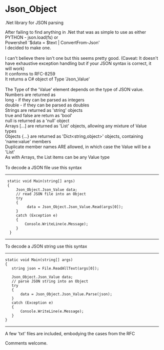 # Json_Object
 .Net library for JSON parsing
 
After failing to find anything in .Net that was as simple to use as either<br>
  PYTHON  - json.load(fs)   or<br>
  Powershell '$data = $text | ConvertFrom-Json'<br>
I decided to make one.<br><br>
I can't believe there isn't one but this seems pretty good.
(Caveat: It doesn't have exhaustive exception handling but if your JSON syntax is correct, it will work)
<br>
It conforms to RFC-8259<br>
It returns a C# object of Type 'Json_Value'<br>
<br>
The Type of the 'Value' element depends on the type of JSON value.<br> 
     Numbers are returned as<br>
       long - if they can be parsed as integers<br>
       double - if they can be parsed as doubles<br>
     Strings are returned as 'string' objects<br>
     true and false are return as 'bool'<br>
     null is returned as a 'null' object<br>
     Arrays [...] are returned as 'List<object>' objects, allowing any mixture of Value types<br>
     Objects {...} are returned as 'Dict<string,object>' objects, containing 'name:value' members<br>
     Duplicate member names ARE allowed, in which case the Value will be a 'List<object>'<br> 
        As with Arrays, the List items can be any Value type<br>
<br>
To decode a JSON file use this syntax

-------------------

     static void Main(string[] args)
     {
         Json_Object.Json_Value data;
         // read JSON file into an Object
         try
         {
              data = Json_Object.Json_Value.Read(args[0]);
         }
         catch (Exception e)
         {
             Console.WriteLine(e.Message);
         }
      }     

-------------------

To decode a JSON string use this syntax

-------------------
    static void Main(string[] args)
    {
       string json = File.ReadAllText(args[0]);

       Json_Object.Json_Value data;
       // parse JSON string into an Object
       try
       {
           data = Json_Object.Json_Value.Parse(json);
       }
       catch (Exception e)
       {
           Console.WriteLine(e.Message);
       }
    }     
-------------------

A few 'txt' files are included, embodying the cases from the RFC

Comments welcome.
